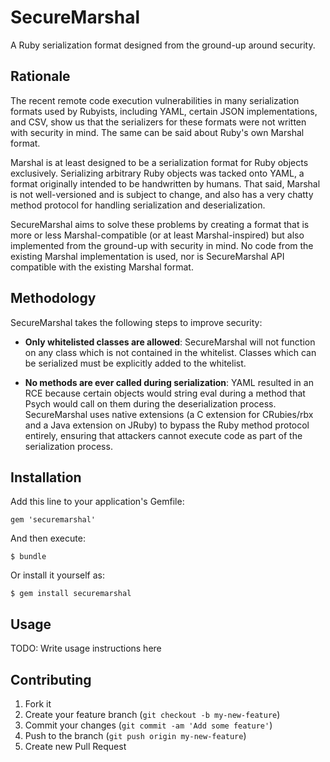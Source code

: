 SecureMarshal
=============

A Ruby serialization format designed from the ground-up around security.

## Rationale

The recent remote code execution vulnerabilities in many serialization
formats used by Rubyists, including YAML, certain JSON implementations,
and CSV, show us that the serializers for these formats were not written
with security in mind. The same can be said about Ruby's own Marshal format.

Marshal is at least designed to be a serialization format for Ruby objects
exclusively. Serializing arbitrary Ruby objects was tacked onto YAML,
a format originally intended to be handwritten by humans. That said,
Marshal is not well-versioned and is subject to change, and also has a
very chatty method protocol for handling serialization and deserialization.

SecureMarshal aims to solve these problems by creating a format that is
more or less Marshal-compatible (or at least Marshal-inspired) but also
implemented from the ground-up with security in mind. No code from the
existing Marshal implementation is used, nor is SecureMarshal API
compatible with the existing Marshal format.

## Methodology

SecureMarshal takes the following steps to improve security:

* **Only whitelisted classes are allowed**: SecureMarshal will not function
  on any class which is not contained in the whitelist. Classes which can
  be serialized must be explicitly added to the whitelist.

* **No methods are ever called during serialization**: YAML resulted in an
  RCE because certain objects would string eval during a method that Psych
  would call on them during the deserialization process. SecureMarshal
  uses native extensions (a C extension for CRubies/rbx and a Java extension
  on JRuby) to bypass the Ruby method protocol entirely, ensuring that
  attackers cannot execute code as part of the serialization process.

## Installation

Add this line to your application's Gemfile:

    gem 'securemarshal'

And then execute:

    $ bundle

Or install it yourself as:

    $ gem install securemarshal

## Usage

TODO: Write usage instructions here

## Contributing

1. Fork it
2. Create your feature branch (`git checkout -b my-new-feature`)
3. Commit your changes (`git commit -am 'Add some feature'`)
4. Push to the branch (`git push origin my-new-feature`)
5. Create new Pull Request
